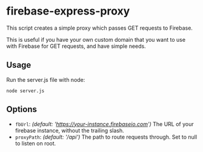 firebase-express-proxy
======================

This script creates a simple proxy which passes GET requests to Firebase.

This is useful if you have your own custom domain that you want to use with
Firebase for GET requests, and have simple needs.

Usage
-----

Run the server.js file with node:

```
node server.js
```

Options
-------

- `fbUrl`: *(default: 'https://your-instance.firebaseio.com')* The URL of your firebase instance, without the trailing slash.
- `proxyPath`: *(default: '/api')* The path to route requests through. Set to null to listen on root.

